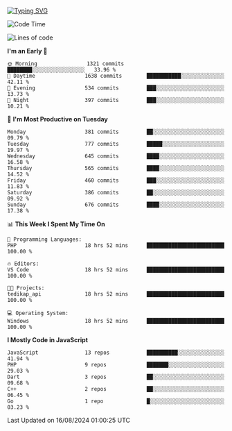 [![Typing SVG](https://readme-typing-svg.demolab.com?font=Fira+Code&pause=1000&color=F7F7F7&random=false&width=435&lines=Hi+%F0%9F%91%8B%2C+I'm+Rafiu+Sidqi;Junior+Backend+Developer)](https://git.io/typing-svg)
<!--START_SECTION:waka-->
![Code Time](http://img.shields.io/badge/Code%20Time-332%20hrs%2049%20mins-blue)

![Lines of code](https://img.shields.io/badge/From%20Hello%20World%20I%27ve%20Written-1.5%20million%20lines%20of%20code-blue)

**I'm an Early 🐤** 

```text
🌞 Morning                1321 commits        ████████░░░░░░░░░░░░░░░░░   33.96 % 
🌆 Daytime                1638 commits        ███████████░░░░░░░░░░░░░░   42.11 % 
🌃 Evening                534 commits         ███░░░░░░░░░░░░░░░░░░░░░░   13.73 % 
🌙 Night                  397 commits         ███░░░░░░░░░░░░░░░░░░░░░░   10.21 % 
```
📅 **I'm Most Productive on Tuesday** 

```text
Monday                   381 commits         ██░░░░░░░░░░░░░░░░░░░░░░░   09.79 % 
Tuesday                  777 commits         █████░░░░░░░░░░░░░░░░░░░░   19.97 % 
Wednesday                645 commits         ████░░░░░░░░░░░░░░░░░░░░░   16.58 % 
Thursday                 565 commits         ████░░░░░░░░░░░░░░░░░░░░░   14.52 % 
Friday                   460 commits         ███░░░░░░░░░░░░░░░░░░░░░░   11.83 % 
Saturday                 386 commits         ██░░░░░░░░░░░░░░░░░░░░░░░   09.92 % 
Sunday                   676 commits         ████░░░░░░░░░░░░░░░░░░░░░   17.38 % 
```


📊 **This Week I Spent My Time On** 

```text
💬 Programming Languages: 
PHP                      18 hrs 52 mins      █████████████████████████   100.00 % 

🔥 Editors: 
VS Code                  18 hrs 52 mins      █████████████████████████   100.00 % 

🐱‍💻 Projects: 
tedikap_api              18 hrs 52 mins      █████████████████████████   100.00 % 

💻 Operating System: 
Windows                  18 hrs 52 mins      █████████████████████████   100.00 % 
```

**I Mostly Code in JavaScript** 

```text
JavaScript               13 repos            ██████████░░░░░░░░░░░░░░░   41.94 % 
PHP                      9 repos             ███████░░░░░░░░░░░░░░░░░░   29.03 % 
Dart                     3 repos             ██░░░░░░░░░░░░░░░░░░░░░░░   09.68 % 
C++                      2 repos             ██░░░░░░░░░░░░░░░░░░░░░░░   06.45 % 
Go                       1 repo              █░░░░░░░░░░░░░░░░░░░░░░░░   03.23 % 
```




 Last Updated on 16/08/2024 01:00:25 UTC
<!--END_SECTION:waka-->
